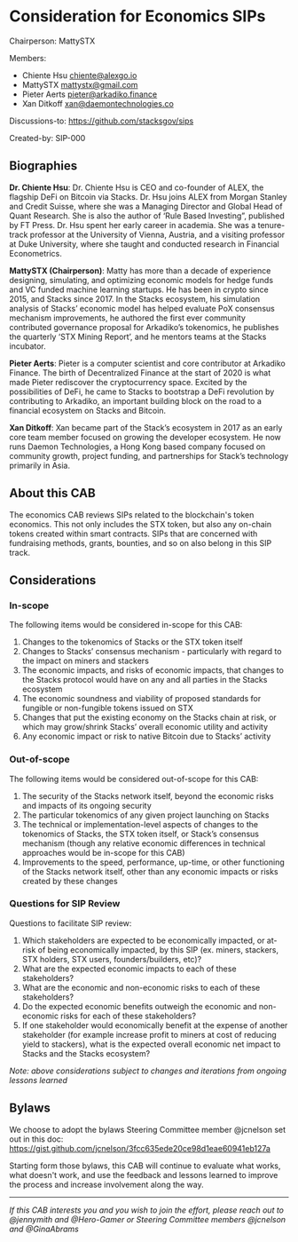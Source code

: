 # Consideration for Economics SIPs

Chairperson: MattySTX

Members:

- Chiente Hsu <chiente@alexgo.io>
- MattySTX <mattystx@gmail.com>
- Pieter Aerts <pieter@arkadiko.finance>
- Xan Ditkoff <xan@daemontechnologies.co>

Discussions-to: https://github.com/stacksgov/sips

Created-by: SIP-000

## Biographies

**Dr. Chiente Hsu**: Dr. Chiente Hsu is CEO and co-founder of ALEX, the flagship DeFi on Bitcoin via Stacks. Dr. Hsu joins ALEX from Morgan Stanley and Credit Suisse, where she was a Managing Director and Global Head of Quant Research. She is also the author of ‘Rule Based Investing”, published by FT Press. Dr. Hsu spent her early career in academia. She was a tenure-track professor at the University of Vienna, Austria, and a visiting professor at Duke University, where she taught and conducted research in Financial Econometrics.

**MattySTX (Chairperson)**: Matty has more than a decade of experience designing, simulating, and optimizing economic models for hedge funds and VC funded machine learning startups. He has been in crypto since 2015, and Stacks since 2017. In the Stacks ecosystem, his simulation analysis of Stacks’ economic model has helped evaluate PoX consensus mechanism improvements, he authored the first ever community contributed governance proposal for Arkadiko’s tokenomics, he publishes the quarterly ‘STX Mining Report’, and he mentors teams at the Stacks incubator.

**Pieter Aerts**: Pieter is a computer scientist and core contributor at Arkadiko Finance. The birth of Decentralized Finance at the start of 2020 is what made Pieter rediscover the cryptocurrency space. Excited by the possibilities of DeFi, he came to Stacks to bootstrap a DeFi revolution by contributing to Arkadiko, an important building block on the road to a financial ecosystem on Stacks and Bitcoin.

**Xan Ditkoff**: Xan became part of the Stack’s ecosystem in 2017 as an early core team member focused on growing the developer ecosystem. He now runs Daemon Technologies, a Hong Kong based company focused on community growth, project funding, and partnerships for Stack’s technology primarily in Asia.

## About this CAB

The economics CAB reviews SIPs related to the blockchain's token economics. This not only includes the STX token, but also any on-chain tokens created within smart contracts. SIPs that are concerned with fundraising methods, grants, bounties, and so on also belong in this SIP track.

## Considerations

### In-scope

The following items would be considered in-scope for this CAB:

1. Changes to the tokenomics of Stacks or the STX token itself
2. Changes to Stacks’ consensus mechanism - particularly with regard to the impact on miners and stackers
3. The economic impacts, and risks of economic impacts, that changes to the Stacks protocol would have on any and all parties in the Stacks ecosystem
4. The economic soundness and viability of proposed standards for fungible or non-fungible tokens issued on STX
5. Changes that put the existing economy on the Stacks chain at risk, or which may grow/shrink Stacks’ overall economic utility and activity
6. Any economic impact or risk to native Bitcoin due to Stacks’ activity

### Out-of-scope

The following items would be considered out-of-scope for this CAB:

1. The security of the Stacks network itself, beyond the economic risks and impacts of its ongoing security
2. The particular tokenomics of any given project launching on Stacks
3. The technical or implementation-level aspects of changes to the tokenomics of Stacks, the STX token itself, or Stack’s consensus mechanism (though any relative economic differences in technical approaches would be in-scope for this CAB)
4. Improvements to the speed, performance, up-time, or other functioning of the Stacks network itself, other than any economic impacts or risks created by these changes

### Questions for SIP Review

Questions to facilitate SIP review:

1. Which stakeholders are expected to be economically impacted, or at-risk of being economically impacted, by this SIP (ex. miners, stackers, STX holders, STX users, founders/builders, etc)?
2. What are the expected economic impacts to each of these stakeholders?
3. What are the economic and non-economic risks to each of these stakeholders?
4. Do the expected economic benefits outweigh the economic and non-economic risks for each of these stakeholders?
5. If one stakeholder would economically benefit at the expense of another stakeholder (for example increase profit to miners at cost of reducing yield to stackers), what is the expected overall economic net impact to Stacks and the Stacks ecosystem?

_Note: above considerations subject to changes and iterations from ongoing lessons learned_

## Bylaws

We choose to adopt the bylaws Steering Committee member @jcnelson set out in this doc: https://gist.github.com/jcnelson/3fcc635ede20ce98d1eae60941eb127a

Starting form those bylaws, this CAB will continue to evaluate what works, what doesn't work, and use the feedback and lessons learned to improve the process and increase involvement along the way.

---

_If this CAB interests you and you wish to join the effort, please reach out to @jennymith and @Hero-Gamer or Steering Committee members @jcnelson and @GinaAbrams_
